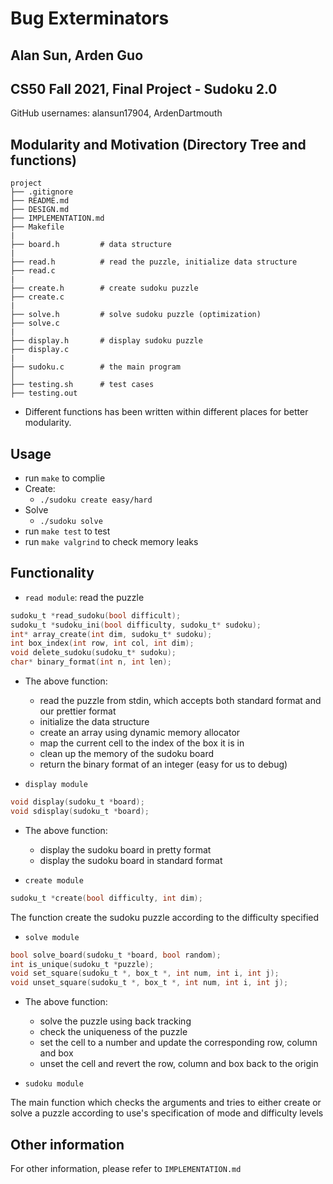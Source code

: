 # Bug Exterminators 
## Alan Sun, Arden Guo
## CS50 Fall 2021, Final Project - Sudoku 2.0

GitHub usernames: alansun17904, ArdenDartmouth

## Modularity and Motivation (Directory Tree and functions)
```
project
├── .gitignore
├── README.md		
├── DESIGN.md
├── IMPLEMENTATION.md
├── Makefile
|	
├──	board.h			# data structure
|
├──	read.h			# read the puzzle, initialize data structure
├──	read.c
|
├──	create.h		# create sudoku puzzle
├──	create.c
|
├──	solve.h			# solve sudoku puzzle (optimization)
├──	solve.c
|
├──	display.h		# display sudoku puzzle
├──	display.c
|
├──	sudoku.c		# the main program
│
├── testing.sh		# test cases
├── testing.out

```
- Different functions has been written within different places for better modularity.

## Usage

- run `make` to complie
- Create:
    - `./sudoku create easy/hard`
- Solve
    - `./sudoku solve`
- run `make test` to test
- run `make valgrind` to check memory leaks

## Functionality

- `read module`: read the puzzle
```c
sudoku_t *read_sudoku(bool difficult);
sudoku_t *sudoku_ini(bool difficulty, sudoku_t* sudoku);
int* array_create(int dim, sudoku_t* sudoku);
int box_index(int row, int col, int dim);
void delete_sudoku(sudoku_t* sudoku);
char* binary_format(int n, int len);
```
- The above function:
    - read the puzzle from stdin, which accepts both standard format and our prettier format
    - initialize the data structure
    - create an array using dynamic memory allocator
    - map the current cell to the index of the box it is in
    - clean up the memory of the sudoku board
    - return the binary format of an integer (easy for us to debug)

- `display module`
```c
void display(sudoku_t *board);
void sdisplay(sudoku_t *board);
```
- The above function:
    - display the sudoku board in pretty format
    - display the sudoku board in standard format

- `create module`
```c
sudoku_t *create(bool difficulty, int dim);
```
The function create the sudoku puzzle according to the difficulty specified

- `solve module`
```c
bool solve_board(sudoku_t *board, bool random);
int is_unique(sudoku_t *puzzle);
void set_square(sudoku_t *, box_t *, int num, int i, int j);
void unset_square(sudoku_t *, box_t *, int num, int i, int j);
```
- The above function:
    - solve the puzzle using back tracking
    - check the uniqueness of the puzzle
    - set the cell to a number and update the corresponding row, column and box 
    - unset the cell and revert the row, column and box back to the origin

- `sudoku module`

The main function which checks the arguments and tries to either create or solve a puzzle according to 
use's specification of mode and difficulty levels 


## Other information
For other information, please refer to `IMPLEMENTATION.md`

